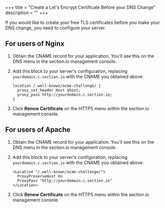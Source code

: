 +++
title = "Create a Let's Encrypt Certificate Before your DNS Change"
description = ""
+++

If you would like to create your free TLS certificates before you make your DNS change, you need to configure your server.

## For users of Nginx

1. Obtain the CNAME record for your application. You'll see this on the DNS menu in the section.io management console.
1. Add this block to your server's configuration, replacing `yourdomain.c.section.io` with the CNAME you obtained above:

	```
	location /.well-known/acme-challenge/ {
	  proxy_set_header Host $host;
	  proxy_pass http://yourdomain.c.section.io;
	}
	```

1. Click **Renew Certificate** on the HTTPS menu within the section.io management console.

## For users of Apache

1. Obtain the CNAME record for your application. You'll see this on the DNS menu in the section.io management console.
1. Add this block to your server's configuration, replacing `yourdomain.c.section.io` with the CNAME you obtained above:

	```
	<Location "/.well-known/acme-challenge/">
	  ProxyPreserveHost On
	  ProxyPass "http://yourdomain.c.section.io"
	</Location>
	```

1. Click **Renew Certificate** on the HTTPS menu within the section.io management console.